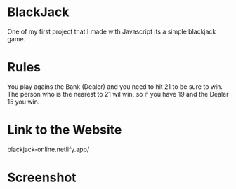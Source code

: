 # BlackJack

One of my first project that I made with Javascript its a simple blackjack game.

# Rules

You play agains the Bank (Dealer) and you need to hit 21 to be sure to win. The person who is the nearest to 21 wil win, so if you have 19 and the Dealer 15 you win.

# Link to the Website

blackjack-online.netlify.app/

# Screenshot
